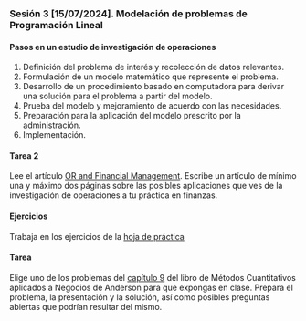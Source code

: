 ### Sesión 3 [15/07/2024]. Modelación de problemas de Programación Lineal

#### Pasos en un estudio de investigación de operaciones
1. Definición del problema de interés y recolección de datos relevantes.
2. Formulación de un modelo matemático que represente el problema.
3. Desarrollo de un procedimiento basado en computadora para derivar una solución para el
problema a partir del modelo.
4. Prueba del modelo y mejoramiento de acuerdo con las necesidades.
5. Preparación para la aplicación del modelo prescrito por la administración.
6. Implementación.

#### Tarea 2
Lee el artículo [OR and Financial Management](https://github.com/intelica-learning/iee-io/blob/763514db83fc05943d1e0d543900000f42a5d08e/ashford1988.pdf). Escribe un artículo de mínimo una y máximo dos páginas sobre las posibles aplicaciones que ves de la investigación de operaciones a tu práctica en finanzas.

#### Ejercicios
Trabaja en los ejercicios de la [hoja de práctica](https://docs.google.com/document/d/1b9TonDlfm9-eYLlFcbCIJ_ivpIr00k9cK9h5U9kW0M4/edit?usp=sharing)

#### Tarea
Elige uno de los problemas del [capítulo 9](https://github.com/intelica-learning/iee-io/blob/a17fd90c6522b6431a3e5f8e8fdbbe9cb09edf0d/Cap9_Anderson_Metodos_Cuantitativos_Negocios.pdf) del libro de Métodos Cuantitativos aplicados a Negocios de Anderson para que expongas en clase. Prepara el problema, la presentación y la solución, así como posibles preguntas abiertas que podrían resultar del mismo.
